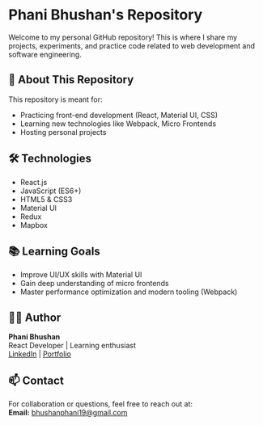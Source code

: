 # Phani Bhushan's Repository

Welcome to my personal GitHub repository! This is where I share my projects, experiments, and practice code related to web development and software engineering.

## 📁 About This Repository

This repository is meant for:
- Practicing front-end development (React, Material UI, CSS)
- Learning new technologies like Webpack, Micro Frontends
- Hosting personal projects

## 🛠 Technologies

- React.js
- JavaScript (ES6+)
- HTML5 & CSS3
- Material UI
- Redux 
- Mapbox 

## 📚 Learning Goals

- Improve UI/UX skills with Material UI
- Gain deep understanding of micro frontends
- Master performance optimization and modern tooling (Webpack)

## 🧑‍💻 Author

**Phani Bhushan**  
React Developer | Learning enthusiast  
[LinkedIn](https://www.linkedin.com/in/agoninaga-phanibhushan-059686355) | [Portfolio](https://yourportfolio.com) 

## 📫 Contact

For collaboration or questions, feel free to reach out at:  
**Email:** bhushanphani19@gmail.com
